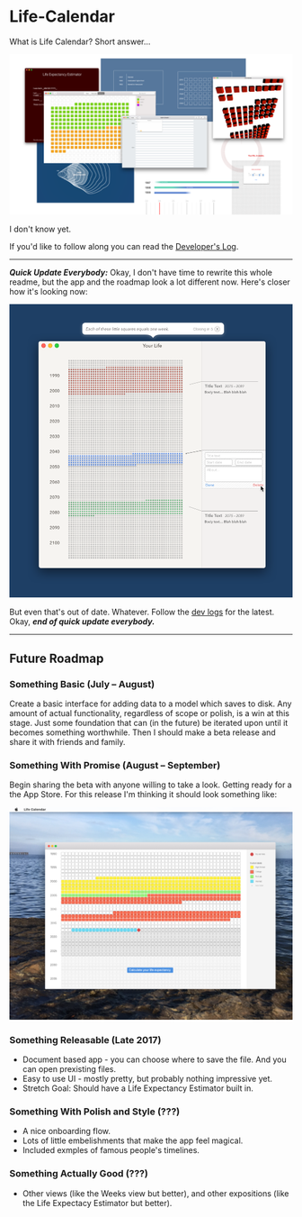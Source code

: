 # Life-Calendar

What is Life Calendar? Short answer...

![Mockups 1](./Screenshots%20and%20mockups/Mockups%201.png)

I don't know yet.

If you'd like to follow along you can read the [Developer's Log](https://github.com/wvdk/Life-Calendar/tree/master/Developer's%20Log).

---

***Quick Update Everybody:*** Okay, I don't have time to rewrite this whole readme, but the app and the roadmap look a lot different now. Here's closer how it's looking now:

![Mockups 3](./Screenshots%20and%20mockups/Mockups%203.png)

But even that's out of date. Whatever. Follow the [dev logs](https://github.com/wvdk/Life-Calendar/tree/master/Developer's%20Log) for the latest. Okay, ***end of quick update everybody.***

---

## Future Roadmap

###  Something Basic (July – August)
Create a basic interface for adding data to a model which saves to disk. Any amount of actual functionality, regardless of scope or polish, is a win at this stage. Just some foundation that can (in the future) be iterated upon until it becomes something worthwhile. Then I should make a beta release and share it with friends and family.

### Something With Promise (August – September)
Begin sharing the beta with anyone willing to take a look. Getting ready for a the App Store. For this release I'm thinking it should look something like:

![Life In Weeks Mockup](./Screenshots%20and%20mockups/Mockup%202%20-%20Basic%20%22Life%20In%20Weeks%22%20Idea.png)

### Something Releasable (Late 2017)
- Document based app - you can choose where to save the file. And you can open prexisting files.
- Easy to use UI - mostly pretty, but probably nothing impressive yet.
- Stretch Goal: Should have a Life Expectancy Estimator built in.

### Something With Polish and Style (???)
- A nice onboarding flow.
- Lots of little embelishments that make the app feel magical.
- Included exmples of famous people's timelines.

### Something Actually Good (???)
- Other views (like the Weeks view but better), and other expositions (like the Life Expectacy Estimator but better).
